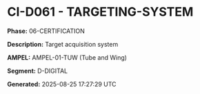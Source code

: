 # CI-D061 - TARGETING-SYSTEM

**Phase:** 06-CERTIFICATION

**Description:** Target acquisition system

**AMPEL:** AMPEL-01-TUW (Tube and Wing)

**Segment:** D-DIGITAL

**Generated:** 2025-08-25 17:27:29 UTC
